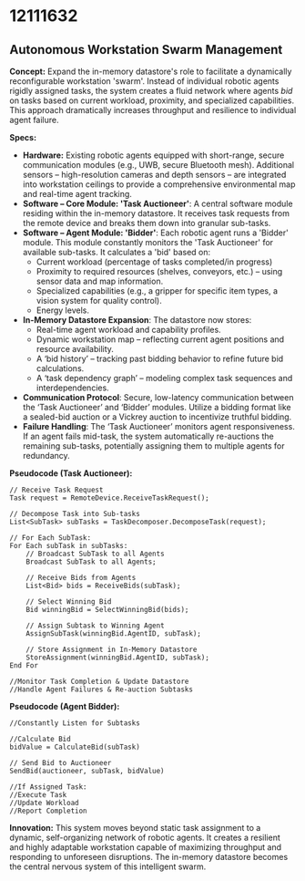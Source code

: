 # 12111632

## Autonomous Workstation Swarm Management

**Concept:** Expand the in-memory datastore's role to facilitate a dynamically reconfigurable workstation 'swarm'. Instead of individual robotic agents rigidly assigned tasks, the system creates a fluid network where agents *bid* on tasks based on current workload, proximity, and specialized capabilities. This approach dramatically increases throughput and resilience to individual agent failure.

**Specs:**

*   **Hardware:** Existing robotic agents equipped with short-range, secure communication modules (e.g., UWB, secure Bluetooth mesh). Additional sensors – high-resolution cameras and depth sensors – are integrated into workstation ceilings to provide a comprehensive environmental map and real-time agent tracking.
*   **Software – Core Module: 'Task Auctioneer'**: A central software module residing within the in-memory datastore. It receives task requests from the remote device and breaks them down into granular sub-tasks.
*   **Software – Agent Module: 'Bidder'**: Each robotic agent runs a 'Bidder' module. This module constantly monitors the 'Task Auctioneer' for available sub-tasks. It calculates a 'bid' based on:
    *   Current workload (percentage of tasks completed/in progress)
    *   Proximity to required resources (shelves, conveyors, etc.) – using sensor data and map information.
    *   Specialized capabilities (e.g., a gripper for specific item types, a vision system for quality control).
    *   Energy levels.
*   **In-Memory Datastore Expansion**:  The datastore now stores:
    *   Real-time agent workload and capability profiles.
    *   Dynamic workstation map – reflecting current agent positions and resource availability.
    *   A ‘bid history’ – tracking past bidding behavior to refine future bid calculations.
    *   A ‘task dependency graph’ – modeling complex task sequences and interdependencies.
*   **Communication Protocol**: Secure, low-latency communication between the ‘Task Auctioneer’ and ‘Bidder’ modules.  Utilize a bidding format like a sealed-bid auction or a Vickrey auction to incentivize truthful bidding.
*   **Failure Handling**: The ‘Task Auctioneer’ monitors agent responsiveness. If an agent fails mid-task, the system automatically re-auctions the remaining sub-tasks, potentially assigning them to multiple agents for redundancy.

**Pseudocode (Task Auctioneer):**

```
// Receive Task Request
Task request = RemoteDevice.ReceiveTaskRequest();

// Decompose Task into Sub-tasks
List<SubTask> subTasks = TaskDecomposer.DecomposeTask(request);

// For Each SubTask:
For Each subTask in subTasks:
    // Broadcast SubTask to all Agents
    Broadcast SubTask to all Agents;

    // Receive Bids from Agents
    List<Bid> bids = ReceiveBids(subTask);

    // Select Winning Bid
    Bid winningBid = SelectWinningBid(bids);

    // Assign Subtask to Winning Agent
    AssignSubTask(winningBid.AgentID, subTask);

    // Store Assignment in In-Memory Datastore
    StoreAssignment(winningBid.AgentID, subTask);
End For

//Monitor Task Completion & Update Datastore
//Handle Agent Failures & Re-auction Subtasks
```

**Pseudocode (Agent Bidder):**

```
//Constantly Listen for Subtasks

//Calculate Bid
bidValue = CalculateBid(subTask)

// Send Bid to Auctioneer
SendBid(auctioneer, subTask, bidValue)

//If Assigned Task:
//Execute Task
//Update Workload
//Report Completion
```

**Innovation:** This system moves beyond static task assignment to a dynamic, self-organizing network of robotic agents. It creates a resilient and highly adaptable workstation capable of maximizing throughput and responding to unforeseen disruptions.  The in-memory datastore becomes the central nervous system of this intelligent swarm.